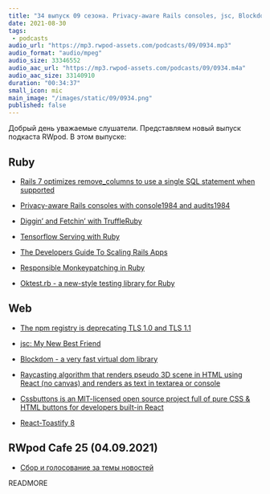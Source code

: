 ```yaml
---
title: "34 выпуск 09 сезона. Privacy-aware Rails consoles, jsc, Blockdom, Raycasting algorithm, Oktest.rb и прочее"
date: 2021-08-30
tags:
 - podcasts
audio_url: "https://mp3.rwpod-assets.com/podcasts/09/0934.mp3"
audio_format: "audio/mpeg"
audio_size: 33346552
audio_aac_url: "https://mp3.rwpod-assets.com/podcasts/09/0934.m4a"
audio_aac_size: 33140910
duration: "00:34:37"
small_icon: mic
main_image: "/images/static/09/0934.png"
published: false
---
```


Добрый день уважаемые слушатели. Представляем новый выпуск подкаста RWpod. В этом выпуске:

## Ruby

 - [Rails 7 optimizes remove_columns to use a single SQL statement when supported](https://blog.saeloun.com/2021/08/25/rails-7-optimizes-remove_columns)
 - [Privacy-aware Rails consoles with console1984 and audits1984](https://world.hey.com/jorge/privacy-aware-rails-consoles-with-console1984-and-audits1984-53562eaa)
 - [Diggin’ and Fetchin’ with TruffleRuby](https://shopify.engineering/dig-fetch-truffleruby)
 - [Tensorflow Serving with Ruby](https://honeyryderchuck.gitlab.io/httpx/2021/08/26/tensorflow-serving-with-ruby.html)


 - [The Developers Guide To Scaling Rails Apps](https://dev.to/devgraph/the-developers-guide-to-scaling-rails-apps-3kln)
 - [Responsible Monkeypatching in Ruby](https://blog.appsignal.com/2021/08/24/responsible-monkeypatching-in-ruby.html)
 - [Oktest.rb - a new-style testing library for Ruby](https://github.com/kwatch/oktest/blob/ruby/ruby/README.md)

## Web

 - [The npm registry is deprecating TLS 1.0 and TLS 1.1](https://github.blog/2021-08-23-npm-registry-deprecating-tls-1-0-tls-1-1/)
 - [jsc: My New Best Friend](https://furbo.org/2021/08/25/jsc-my-new-best-friend/)
 - [Blockdom - a very fast virtual dom library](https://github.com/ged-odoo/blockdom)


 - [Raycasting algorithm that renders pseudo 3D scene in HTML using React (no canvas) and renders as text in textarea or console](https://github.com/yurkagon/ReactCasting)
 - [Cssbuttons is an MIT-licensed open source project full of pure CSS & HTML buttons for developers built-in React](https://cssbuttons.app/)
 - [React-Toastify 8](https://github.com/fkhadra/react-toastify/releases/tag/v8.0.0)


## RWpod Cafe 25 (04.09.2021)

 - [Сбор и голосование за темы новостей](https://github.com/rwpod/cafe-discussions/discussions/10)


READMORE
